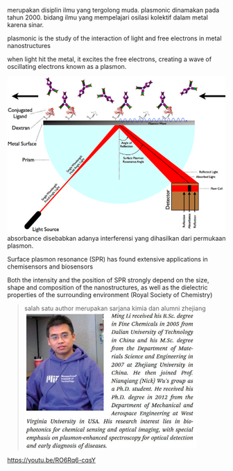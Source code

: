 merupakan disiplin ilmu yang tergolong muda. plasmonic dinamakan pada tahun 2000. bidang ilmu yang mempelajari osilasi kolektif dalam metal karena sinar. 

plasmonic is the study of the interaction of light and free electrons in metal nanostructures

when light hit the metal, it excites the free electrons, creating a wave of oscillating electrons known as a plasmon. 

![72dc0e36978d427895663a3bb4e69fc3.png](../../../_resources/72dc0e36978d427895663a3bb4e69fc3.png)
absorbance disebabkan adanya interferensi yang dihasilkan dari permukaan plasmon.  

Surface plasmon resonance (SPR) has found extensive applications in chemisensors and biosensors

Both the intensity and the position of SPR strongly depend on
the size, shape and composition of the nanostructures, as well
as the dielectric properties of the surrounding environment (Royal Society of Chemistry)

> salah satu author merupakan sarjana kimia dan alumni zhejiang
> ![4d4335d1a06a1271bff56942cd91b61d.png](../../../_resources/4d4335d1a06a1271bff56942cd91b61d.png)

https://youtu.be/RO6Rq6-cqsY